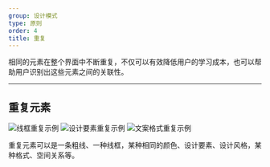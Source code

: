 ```yaml
---
group: 设计模式
type: 原则
order: 4
title: 重复
---
```


相同的元素在整个界面中不断重复，不仅可以有效降低用户的学习成本，也可以帮助用户识别出这些元素之间的关联性。

---

## 重复元素

<ImagePreview>
<img class="preview-img" alt="线框重复示例" src="https://gw.alipayobjects.com/zos/rmsportal/VkUeJYlTTseLCyUGeXZV.png">
</ImagePreview>

<ImagePreview>
<img class="preview-img" alt="设计要素重复示例" src="https://gw.alipayobjects.com/zos/rmsportal/HXvcTaEbEWWFaQbiEpLg.png">
</ImagePreview>

<ImagePreview>
<img class="preview-img" alt="文案格式重复示例" src="https://gw.alipayobjects.com/zos/rmsportal/DYDGrgkbdFEbcVRuJcjH.png">
</ImagePreview>

重复元素可以是一条粗线、一种线框，某种相同的颜色、设计要素、设计风格，某种格式、空间关系等。
